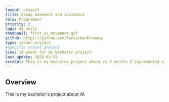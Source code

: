 ```yaml
---
layout: project
title: Group movement and avoidance
role: Programmer
priority: 2
tags: AI unity
thumbnail: first_ai_movement.gif
github: https://github.com/Surue/WarEconomy
type: school-project
#specific school project
time: 18 weeks for my bachelor project
last_update: 2020-05-29
excerpt: This is my bachelor project where is 4 months I implemented a pathfinding system that could handle large number of agent in a large scale world. The mains systems are a full nav mesh complemented with a waypoint graph to connect every town in the map. Every movement of formation are handle by a mix of full on pathfinding with dynamic obstacle avoidance. The project is made using the new DOTS system from Unity.
---
```


## Overview
This is my bachelor's project about AI.
